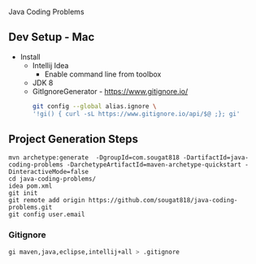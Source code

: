 Java Coding Problems 

## Dev Setup - Mac

* Install
  * Intellij Idea
	  * Enable command line from toolbox
  * JDK 8 
  * GitIgnoreGenerator - https://www.gitignore.io/
    ```bash
    git config --global alias.ignore \
    '!gi() { curl -sL https://www.gitignore.io/api/$@ ;}; gi'
    ```
  

## Project Generation Steps

```
mvn archetype:generate  -DgroupId=com.sougat818 -DartifactId=java-coding-problems -DarchetypeArtifactId=maven-archetype-quickstart -DinteractiveMode=false
cd java-coding-problems/
idea pom.xml
git init
git remote add origin https://github.com/sougat818/java-coding-problems.git
git config user.email
```

### Gitignore

```bash
gi maven,java,eclipse,intellij+all > .gitignore
```
